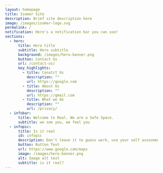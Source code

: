 ```yaml
---
layout: homepage
title: Isomer Site
description: Brief site description here
image: /images/isomer-logo.svg
permalink: /
notification: Here's a notification bar you can use!
sections:
  - hero:
      title: Hero title
      subtitle: Hero subtitle
      background: /images/hero-banner.png
      button: Contact Us
      url: /contact-us/
      key_highlights:
        - title: Conatct Us
          description: ""
          url: https://google.com
        - title: About Us
          description: ""
          url: https://gmail.com
        - title: What we do
          description: ""
          url: /privacy/
  - infobar:
      title: Welcome to Real. We are a Safe Space.
      subtitle: we see you, we feel you
  - infopic:
      title: Is it real
      id: infopic
      description: Don't leave it to guess work, use your self assesment
      button: Button Text
      url: https://www.google.com/maps
      image: /images/hero-banner.png
      alt: Image alt text
      subtitle: is it real?
---
```

